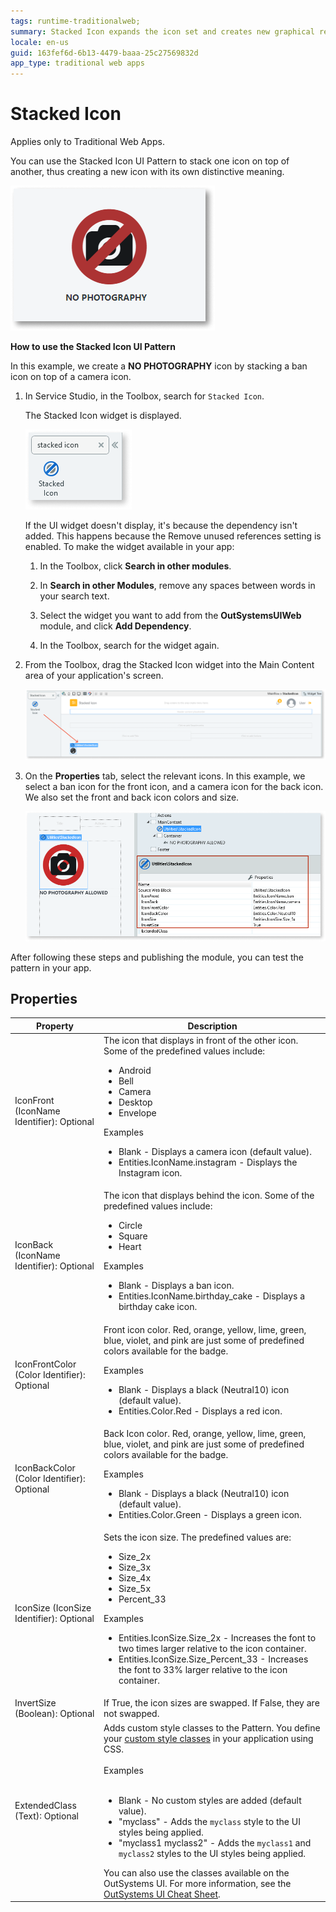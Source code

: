 ```yaml
---
tags: runtime-traditionalweb; 
summary: Stacked Icon expands the icon set and creates new graphical representation of concepts.
locale: en-us
guid: 163fef6d-6b13-4479-baaa-25c27569832d
app_type: traditional web apps
---
```


# Stacked Icon

<div class="info" markdown="1">

Applies only to Traditional Web Apps.

</div>

You can use the Stacked Icon UI Pattern to stack one icon on top of another, thus creating a new icon with its own distinctive meaning.

![](<images/stackedicon-8-ss.png>)

**How to use the Stacked Icon UI Pattern**

In this example, we create a **NO PHOTOGRAPHY** icon by stacking a ban icon on top of a camera icon.

1. In Service Studio, in the Toolbox, search for `Stacked Icon`.

    The Stacked Icon widget is displayed.

    ![](<images/stackedicon-9-ss.png>)

    If the UI widget doesn't display, it's because the dependency isn't added. This happens because the Remove unused references setting is enabled. To make the widget available in your app:

    1. In the Toolbox, click **Search in other modules**.

    1. In **Search in other Modules**, remove any spaces between words in your search text.
    
    1. Select the widget you want to add from the **OutSystemsUIWeb** module, and click **Add Dependency**. 
    
    1. In the Toolbox, search for the widget again.

1. From the Toolbox, drag the Stacked Icon widget into the Main Content area of your application's screen.

    ![](<images/stackedicon-10-ss.png>)

1. On the **Properties** tab, select the relevant icons. In this example, we select a ban icon for the front icon, and a camera icon for the back icon. We also set the front and back icon colors and size.

    ![](<images/stackedicon-7-ss.png>)

After following these steps and publishing the module, you can test the pattern in your app.

## Properties

| **Property**                                | **Description**                                                                                                                                                                                                                                                                                                                                                                                                                                                                                                                                                                                                                    |
|---------------------------------------------|------------------------------------------------------------------------------------------------------------------------------------------------------------------------------------------------------------------------------------------------------------------------------------------------------------------------------------------------------------------------------------------------------------------------------------------------------------------------------------------------------------------------------------------------------------------------------------------------------------------------------------|
| IconFront (IconName Identifier): Optional   | The icon that displays in front of the other icon. Some of the predefined values include:<p><ul><li>Android</li><li>Bell</li><li>Camera</li><li>Desktop</li><li>Envelope</li></ul></p><p>Examples <ul><li>Blank - Displays a camera icon (default value).</li><li>Entities.IconName.instagram - Displays the Instagram icon.</li></ul></p>                                                                                                                                                                                                                                                                                         |
| IconBack (IconName Identifier): Optional    | The icon that displays behind the icon. Some of the predefined values include:<p><ul><li>Circle</li><li>Square</li><li>Heart</li></ul></p><p>Examples <ul><li>Blank - Displays a ban icon.</li><li>Entities.IconName.birthday_cake - Displays a birthday cake icon.</li></ul></p>                                                                                                                                                                                                                                                                                                                                                  |
| IconFrontColor (Color Identifier): Optional | Front icon color. Red, orange, yellow, lime, green, blue, violet, and pink are just some of predefined colors available for the badge. <p>Examples <ul><li>Blank - Displays a black (Neutral10) icon (default value).</li><li>Entities.Color.Red - Displays a red icon.</li></ul></p>                                                                                                                                                                                                                                                                                                                                              |
| IconBackColor (Color Identifier): Optional  | Back Icon color. Red, orange, yellow, lime, green, blue, violet, and pink are just some of predefined colors available for the badge. <p>Examples <ul><li>Blank - Displays a black (Neutral10) icon (default value).</li><li>Entities.Color.Green - Displays a green icon.</li></ul></p>                                                                                                                                                                                                                                                                                                                                           |
| IconSize (IconSize Identifier): Optional    | Sets the icon size. The predefined values are:<p><ul><li>Size_2x</li><li>Size_3x</li><li>Size_4x</li><li>Size_5x</li><li>Percent_33</li></ul></p><p>Examples <ul><li>Entities.IconSize.Size_2x - Increases the font to two times larger relative to the icon container.</li><li>Entities.IconSize.Size_Percent_33 - Increases the font to 33% larger relative to the icon container.</li></ul></p>                                                                                                                                                                                                                                 |
| InvertSize (Boolean): Optional              | If True, the icon sizes are swapped. If False, they are not swapped.                                                                                                                                                                                                                                                                                                                                                                                                                                                                                                                                                               |
| ExtendedClass (Text): Optional              | Adds custom style classes to the Pattern. You define your [custom style classes](../../../look-feel/css.md) in your application using CSS.<br/><br/>Examples<br/><br/> <ul><li>Blank - No custom styles are added (default value).</li><li>"myclass" - Adds the ``myclass`` style to the UI styles being applied.</li><li>"myclass1 myclass2" - Adds the ``myclass1`` and ``myclass2`` styles to the UI styles being applied.</li></ul>You can also use the classes available on the OutSystems UI. For more information, see the [OutSystems UI Cheat Sheet](https://outsystemsui.outsystems.com/OutSystemsUIWebsite/CheatSheet). |
